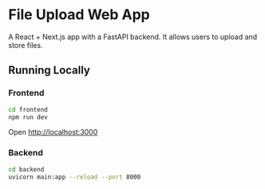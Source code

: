 # File Upload Web App

A React + Next.js app with a FastAPI backend. It allows users to upload and store files.

## Running Locally

### Frontend
```bash
cd frontend
npm run dev
```
Open [http://localhost:3000](http://localhost:3000)

### Backend
```bash
cd backend
uvicorn main:app --reload --port 8000
```
